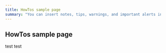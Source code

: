 ```yaml
---
title: HowTos sample page
summary: "You can insert notes, tips, warnings, and important alerts in your content. These notes make use of Bootstrap styling and are available through data references such as site.data.alerts.note."
---
```


## HowTos sample page
test test
